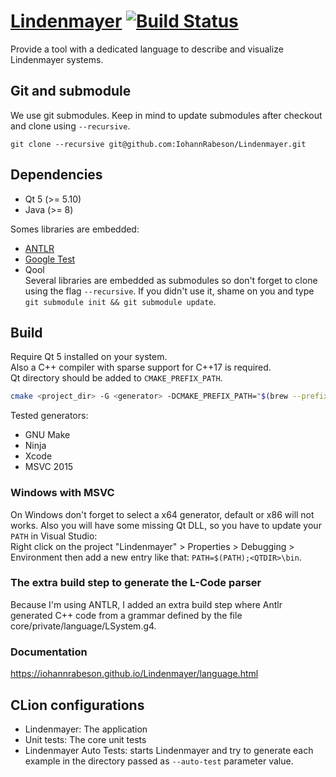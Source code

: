 # [Lindenmayer](https://iohannrabeson.github.io/Lindenmayer/index.html) [![Build Status](https://travis-ci.com/IohannRabeson/Lindenmayer.svg?token=oSgYDG8ZHmxB1gxGNZxP&branch=master)](https://travis-ci.com/IohannRabeson/Lindenmayer)

Provide a tool with a dedicated language to describe and visualize Lindenmayer systems.

## Git and submodule
We use git submodules. Keep in mind to update submodules after
checkout and clone using `--recursive`.

```
git clone --recursive git@github.com:IohannRabeson/Lindenmayer.git
```

## Dependencies
 - Qt 5 (>= 5.10)
 - Java (>= 8)

Somes libraries are embedded:
 - [ANTLR](https://github.com/IohannRabeson/antlr4)
 - [Google Test](https://github.com/google/googletest)
 - Qool  
Several libraries are embedded as submodules so don't forget to clone using the flag `--recursive`.
If you didn't use it, shame on you and type `git submodule init && git submodule update`.

## Build

Require Qt 5 installed on your system.  
Also a C++ compiler with sparse support for C++17 is required.  
Qt directory should be added to `CMAKE_PREFIX_PATH`.

```bash
cmake <project_dir> -G <generator> -DCMAKE_PREFIX_PATH="$(brew --prefix qt)"
```

Tested generators:
 - GNU Make
 - Ninja
 - Xcode
 - MSVC 2015
 
### Windows with MSVC
On Windows don't forget to select a x64 generator, default or x86 will not works.
Also you will have some missing Qt DLL, so you have to update your `PATH` in Visual Studio:  
Right click on the project "Lindenmayer" > Properties > Debugging > Environment then add a new entry like that:
`PATH=$(PATH);<QTDIR>\bin`.

### The extra build step to generate the L-Code parser
Because I'm using ANTLR, I added an extra build step where Antlr generated C++ code from a grammar defined by
the file core/private/language/LSystem.g4.

### Documentation
https://iohannrabeson.github.io/Lindenmayer/language.html

## CLion configurations
 - Lindenmayer: The application
 - Unit tests: The core unit tests
 - Lindenmayer Auto Tests: starts Lindenmayer and try to generate each example in the directory passed as `--auto-test` parameter value.

